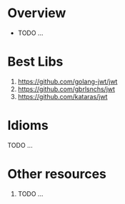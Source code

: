 # Overview
- TODO ...


# Best Libs
1. https://github.com/golang-jwt/jwt
1. https://github.com/gbrlsnchs/jwt
1. https://github.com/kataras/jwt


# Idioms
TODO ...


# Other resources
1. TODO ...

